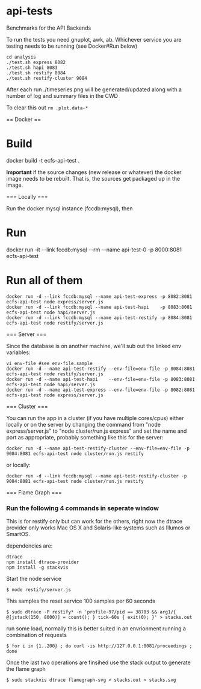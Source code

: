 api-tests
=========

Benchmarks for the API Backends

To run the tests you need gnuplot, awk, ab.  Whichever service you are testing needs to be running (see Docker#Run below)

```
cd analysis
./test.sh express 8082
./test.sh hapi 8083
./test.sh restify 8084
./test.sh restify-cluster 9084
```

After each run ./timeseries.png will be generated/updated along with a number of log and summary files in the CWD

To clear this out `rm .plot.data-*`

== Docker ==

# Build

docker build -t ecfs-api-test .

**Important** if the source changes (new release or whatever) the docker image needs to be rebuilt.
That is, the sources get packaged up in the image.

=== Locally ===

Run the docker mysql instance (fccdb:mysql), then

# Run

docker run -it --link fccdb:mysql --rm --name api-test-0 -p 8000:8081 ecfs-api-test

# Run all of them 

```
docker run -d --link fccdb:mysql --name api-test-express -p 8082:8081 ecfs-api-test node express/server.js
docker run -d --link fccdb:mysql --name api-test-hapi    -p 8083:8081 ecfs-api-test node hapi/server.js
docker run -d --link fccdb:mysql --name api-test-restify -p 8084:8081 ecfs-api-test node restify/server.js
```
=== Server ===

Since the database is on another machine, we'll sub out the linked env variables:

```
vi env-file #see env-file.sample
docker run -d --name api-test-restify --env-file=env-file -p 8084:8081 ecfs-api-test node restify/server.js
docker run -d --name api-test-hapi    --env-file=env-file -p 8083:8081 ecfs-api-test node hapi/server.js
docker run -d --name api-test-express --env-file=env-file -p 8082:8081 ecfs-api-test node express/server.js
```

=== Cluster ===

You can run the app in a cluster (if you have multiple cores/cpus) either 
locally or on the server by changing the command from 
"node express/server.js" to "node cluster/run.js express" 
and set the name and port as appropriate, probably something like this for the server:

```
docker run -d --name api-test-restify-cluster --env-file=env-file -p 9084:8081 ecfs-api-test node cluster/run.js restify
```

or locally:

```
docker run -d --link fccdb:mysql --name api-test-restify-cluster -p 9084:8081 ecfs-api-test node cluster/run.js restify
```

=== Flame Graph ===

### Run the following 4 commands in seperate window

This is for restify only but can work for the others, right now the dtrace provider
only works Mac OS X and Solaris-like systems such as Illumos or SmartOS. 

dependencies are:  

    dtrace  
    npm install dtrace-provider  
    npm install -g stackvis  

                
Start the node service  

    $ node restify/server.js  

This samples the reset service 100 samples per 60 seconds  

    $ sudo dtrace -P restify* -n 'profile-97/pid == 38703 && arg1/{ @[jstack(150, 8000)] = count(); } tick-60s { exit(0); }' > stacks.out  

run some load, normally this is better suited in an envrionment running a combination of requests  

    $ for i in {1..200} ; do curl -is http://127.0.0.1:8081/proceedings ; done  

Once the last two operations are finsihed use the stack output to generate the flame graph  

    $ sudo stackvis dtrace flamegraph-svg < stacks.out > stacks.svg  

